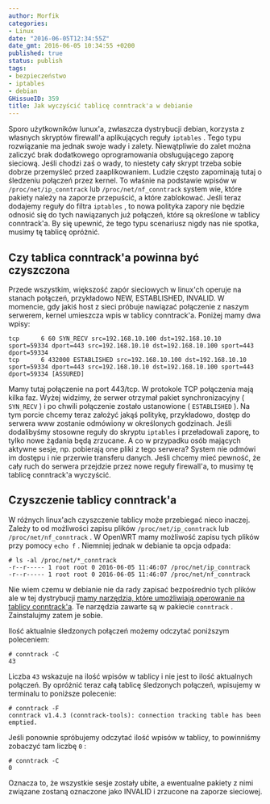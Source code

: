 ```yaml
---
author: Morfik
categories:
- Linux
date: "2016-06-05T12:34:55Z"
date_gmt: 2016-06-05 10:34:55 +0200
published: true
status: publish
tags:
- bezpieczeństwo
- iptables
- debian
GHissueID: 359
title: Jak wyczyścić tablicę conntrack'a w debianie
---
```


Sporo użytkowników lunux'a, zwłaszcza dystrybucji debian, korzysta z własnych skryptów firewall'a
aplikujących reguły `iptables` . Tego typu rozwiązanie ma jednak swoje wady i zalety. Niewątpliwie
do zalet można zaliczyć brak dodatkowego oprogramowania obsługującego zaporę sieciową. Jeśli chodzi
zaś o wady, to niestety cały skrypt trzeba sobie dobrze przemyśleć przed zaaplikowaniem. Ludzie
często zapominają tutaj o śledzeniu połączeń przez kernel. To właśnie na podstawie wpisów w
`/proc/net/ip_conntrack` lub `/proc/net/nf_conntrack` system wie, które pakiety należy na zaporze
przepuścić, a które zablokować. Jeśli teraz dodajemy reguły do filtra `iptables` , to nowa polityka
zapory nie będzie odnosić się do tych nawiązanych już połączeń, które są określone w tablicy
conntrack'a. By się upewnić, że tego typu scenariusz nigdy nas nie spotka, musimy tę tablicę
opróżnić.

<!--more-->
## Czy tablica conntrack'a powinna być czyszczona

Przede wszystkim, większość zapór sieciowych w linux'ch operuje na stanach połączeń, przykładowo
NEW, ESTABLISHED, INVALID. W momencie, gdy jakiś host z sieci próbuje nawiązać połączenie z naszym
serwerem, kernel umieszcza wpis w tablicy conntrack'a. Poniżej mamy dwa
    wpisy:

    tcp      6 60 SYN_RECV src=192.168.10.100 dst=192.168.10.10 sport=59334 dport=443 src=192.168.10.10 dst=192.168.10.100 sport=443 dport=59334
    tcp      6 432000 ESTABLISHED src=192.168.10.100 dst=192.168.10.10 sport=59334 dport=443 src=192.168.10.10 dst=192.168.10.100 sport=443 dport=59334 [ASSURED]

Mamy tutaj połączenie na port 443/tcp. W protokole TCP połączenia mają kilka faz. Wyżej widzimy, że
serwer otrzymał pakiet synchronizacyjny ( `SYN_RECV` ) i po chwili połączenie zostało ustanowione (
`ESTABLISHED` ). Na tym porcie chcemy teraz założyć jakąś politykę, przykładowo, dostęp do serwera
www zostanie odmówiony w określonych godzinach. Jeśli dodalibyśmy stosowne reguły do skryptu
`iptables` i przeładowali zaporę, to tylko nowe żądania będą zrzucane. A co w przypadku osób
mających aktywne sesje, np. pobierają one pliki z tego serwera? System nie odmówi im dostępu i nie
przerwie transferu danych. Jeśli chcemy mieć pewność, że cały ruch do serwera przejdzie przez nowe
reguły firewall'a, to musimy tę tablicę conntrack'a wyczyścić.

## Czyszczenie tablicy conntrack'a

W różnych linux'ach czyszczenie tablicy może przebiegać nieco inaczej. Zależy to od możliwości
zapisu plików `/proc/net/ip_conntrack` lub `/proc/net/nf_conntrack` . W OpenWRT mamy możliwość
zapisu tych plików przy pomocy `echo f` . Niemniej jednak w debianie ta opcja odpada:

    # ls -al /proc/net/*_conntrack
    -r--r----- 1 root root 0 2016-06-05 11:46:07 /proc/net/ip_conntrack
    -r--r----- 1 root root 0 2016-06-05 11:46:07 /proc/net/nf_conntrack

Nie wiem czemu w debianie nie da rady zapisać bezpośrednio tych plików ale w tej dystrybucji [mamy
narzędzia, które umożliwiają operowanie na tablicy
conntrack'a](http://conntrack-tools.netfilter.org/manual.html). Te narzędzia zawarte są w pakiecie
`conntrack` . Zainstalujmy zatem je sobie.

Ilość aktualnie śledzonych połączeń możemy odczytać poniższym poleceniem:

    # conntrack -C
    43

Liczba `43` wskazuje na ilość wpisów w tablicy i nie jest to ilość aktualnych połączeń. By opróżnić
teraz całą tablicę śledzonych połączeń, wpisujemy w terminalu to poniższe polecenie:

    # conntrack -F
    conntrack v1.4.3 (conntrack-tools): connection tracking table has been emptied.

Jeśli ponownie spróbujemy odczytać ilość wpisów w tablicy, to powinniśmy zobaczyć tam liczbę `0` :

    # conntrack -C
    0

Oznacza to, że wszystkie sesje zostały ubite, a ewentualne pakiety z nimi związane zostaną oznaczone
jako INVALID i zrzucone na zaporze sieciowej.
